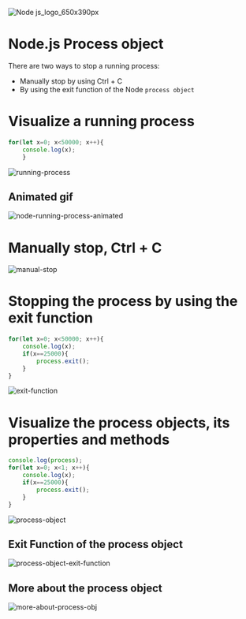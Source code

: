 ![Node js_logo_650x390px](https://github.com/danielurra/node-process-object/assets/51704179/3c4a7e29-7ad6-4b0a-b4d9-dc25508bd38f)

# Node.js Process object
There are two ways to stop a running process:
* Manually stop by using Ctrl + C
* By using the exit function of the Node `process object`

# Visualize a running process
```javascript
for(let x=0; x<50000; x++){
    console.log(x);
    }
```
![running-process](https://github.com/danielurra/node-process-object/assets/51704179/d1daeab4-1e82-4065-a1f4-0ec3d803fd07)

## Animated gif
![node-running-process-animated](https://github.com/danielurra/node-process-object/assets/51704179/1a30c5fa-4a63-40ec-8f7b-0e0ba3c873b7)

# Manually stop, Ctrl + C
![manual-stop](https://github.com/danielurra/node-process-object/assets/51704179/96dfcdbe-a443-4d53-bfd6-0cacdd54cbf1)

# Stopping the process by using the exit function
```javascript
for(let x=0; x<50000; x++){
    console.log(x);
    if(x==25000){
        process.exit();
    }
}
```
![exit-function](https://github.com/danielurra/node-process-object/assets/51704179/79116dc0-a381-4c64-a2d2-013fb960a833)

# Visualize the process objects, its properties and methods
```javascript
console.log(process);
for(let x=0; x<1; x++){
    console.log(x);
    if(x==25000){
        process.exit();
    }
}
```
![process-object](https://github.com/danielurra/node-process-object/assets/51704179/839a59ff-2433-4095-abdd-c71c80d4472e)

## Exit Function of the process object
![process-object-exit-function](https://github.com/danielurra/node-process-object/assets/51704179/9afce6c1-92c3-4ffd-ad80-c579824ed564)

## More about the process object
![more-about-process-obj](https://github.com/danielurra/node-process-object/assets/51704179/4b95790c-49c7-457c-b574-743dee5c6e09)

